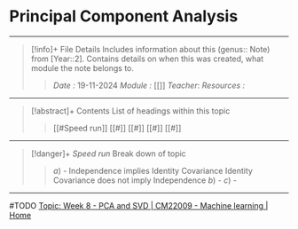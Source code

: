 # Principal Component Analysis
---
> [!info]+ File Details
> Includes information about this (genus:: Note) from [Year::2]. Contains details on when this was created, what module the note belongs to.
> > *Date :*  19-11-2024
> > *Module :* [[]]
> > *Teacher*: 
> > *Resources :*

---
> [!abstract]+ Contents
> List of headings within this topic
> > [[#Speed run]]
> [[#]]
> [[#]]
> [[#]]
> [[#]]

--- 
> [!danger]+ *Speed run*
> Break down of topic 
> > $a)$ -  Independence implies Identity Covariance Identity Covariance does not imply Independence
> $b)$ - 
> $c)$ - 

---

#TODO [Topic: Week 8 - PCA and SVD | CM22009 - Machine learning | Home](https://moodle.bath.ac.uk/course/view.php?id=61732&section=8)

